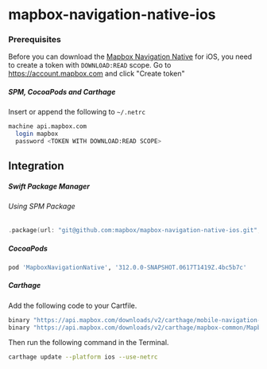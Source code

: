 # mapbox-navigation-native-ios

### Prerequisites

Before you can download the [Mapbox Navigation Native](https://github.com/mapbox/mapbox-navigation-native) for iOS, you need to create a token with `DOWNLOAD:READ` scope.
Go to https://account.mapbox.com and click "Create token"

##### SPM, CocoaPods and Carthage
Insert or append the following to `~/.netrc`

```bash
machine api.mapbox.com
  login mapbox
  password <TOKEN WITH DOWNLOAD:READ SCOPE>
```

## Integration

##### Swift Package Manager

###### Using SPM Package

```swift
.package(url: "git@github.com:mapbox/mapbox-navigation-native-ios.git", from: "312.0.0-SNAPSHOT.0617T1419Z.4bc5b7c"),
```

##### CocoaPods

```ruby
pod 'MapboxNavigationNative', '312.0.0-SNAPSHOT.0617T1419Z.4bc5b7c'
```

##### Carthage

Add the following code to your Cartfile.

```bash
binary "https://api.mapbox.com/downloads/v2/carthage/mobile-navigation-native/MapboxNavigationNative.json" == 312.0.0-SNAPSHOT.0617T1419Z.4bc5b7c
binary "https://api.mapbox.com/downloads/v2/carthage/mapbox-common/MapboxCommon-ios.json" == 24.5.0-rc.1
```

Then run the following command in the Terminal.
```bash
carthage update --platform ios --use-netrc
```

